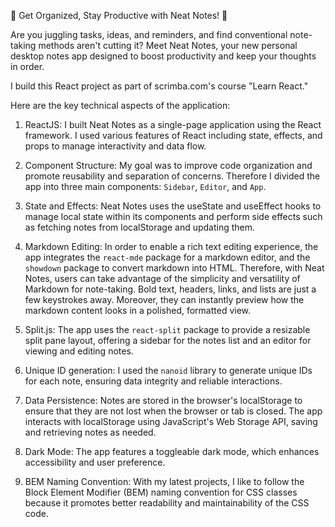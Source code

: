 
📓 Get Organized, Stay Productive with Neat Notes! 🚀

Are you juggling tasks, ideas, and reminders, and find conventional note-taking methods 
aren't cutting it? Meet Neat Notes, your new personal desktop notes app designed to boost 
productivity and keep your thoughts in order.

I build this React project as part of scrimba.com's course "Learn React."


Here are the key technical aspects of the application:


1. ReactJS: I built Neat Notes as a single-page application using the React framework. I used various features of React including state, effects, and props to manage interactivity and data flow.

2. Component Structure: My goal was to improve code organization and promote reusability and separation of concerns. Therefore I divided the app into three main components: `Sidebar`, `Editor`, and `App`. 

3. State and Effects: Neat Notes uses the useState and useEffect hooks to manage local state within its components and perform side effects such as fetching notes from localStorage and updating them.

4. Markdown Editing:  In order to enable a rich text editing experience, the app integrates the `react-mde` package for a markdown editor, and the `showdown` package to convert markdown into HTML. Therefore, with Neat Notes, users can take advantage of the simplicity and versatility of Markdown for note-taking. Bold text, headers, links, and lists are just a few keystrokes away. Moreover, they can instantly preview how the markdown content looks in a polished, formatted view.

5. Split.js: The app uses the `react-split` package to provide a resizable split pane layout, offering a sidebar for the notes list and an editor for viewing and editing notes.

6. Unique ID generation: I used the `nanoid` library to generate unique IDs for each note, ensuring data integrity and reliable interactions.

7. Data Persistence: Notes are stored in the browser's localStorage to ensure that they are not lost when the browser or tab is closed. The app interacts with localStorage using JavaScript's Web Storage API, saving and retrieving notes as needed.

8. Dark Mode: The app features a toggleable dark mode, which enhances accessibility and user preference.

9. BEM Naming Convention: With my latest projects, I like to follow the Block Element Modifier (BEM) naming convention for CSS classes because it promotes better readability and maintainability of the CSS code.





